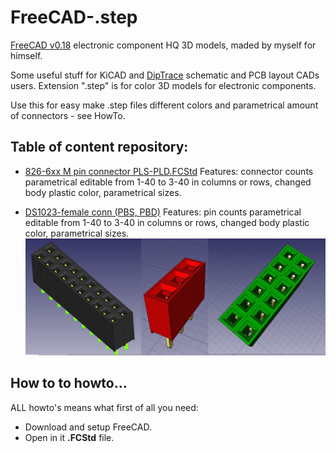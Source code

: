 # FreeCAD-.step
[FreeCAD v0.18](https://freecadweb.org/index.php) electronic component HQ 3D models, maded by myself for himself. 

Some useful stuff for KiCAD and [DipTrace](https://www.diptrace.com/rus/) schematic and PCB layout CADs users. Extension ".step" is for color 3D models for electronic components.

Use this for easy make .step files different colors and parametrical amount of connectors - see HowTo.


## Table of content repository:

- [826-6xx M pin connector PLS-PLD.FCStd](https://github.com/lugovskovp/FreeCAD-.step/blob/master/content/826-6xx%20M%20pin%20connector%20PLS-PLD.md) Features: connector counts parametrical editable from 1-40 to 3-40 in columns or rows, changed body plastic color, parametrical sizes.


- [DS1023-female conn (PBS, PBD)](https://github.com/lugovskovp/FreeCAD-.step/blob/master/content/DS1023-connector-F%20PBS-PBD-ect.md) Features: pin counts parametrical editable from 1-40 to 3-40 in columns or rows, changed body plastic color, parametrical sizes.
![Drawing](https://github.com/lugovskovp/FreeCAD-.step/blob/master/pix/20.27.06.png)
 




## How to to howto...

ALL howto's means what first of all you need:
- Download and setup FreeCAD.
- Open in it **.FCStd** file.







